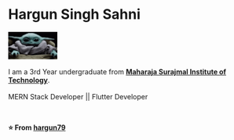 # Hargun Singh Sahni&nbsp;

<img src="https://github.com/hargun79/hargun79/blob/master/Assets/hi.gif" style="width: 100px;">

<p>
    I am a 3rd Year undergraduate from <a href="http://www.msit.in/"> <b>Maharaja Surajmal Institute of Technology</b></a>. <br><br>
    MERN Stack Developer || Flutter Developer 
</p>


<br>

 

**⭐️ From [hargun79](https://github.com/hargun79)**
